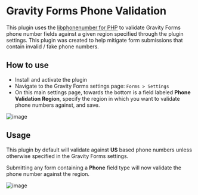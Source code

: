 # Gravity Forms Phone Validation #

This plugin uses the [libphonenumber for PHP](https://github.com/giggsey/libphonenumber-for-php) to validate Gravity Forms phone number fields against a given region specified through the plugin settings. This plugin was created to help mitigate form submissions that contain invalid / fake phone numbers.

## How to use

- Install and activate the plugin
- Navigate to the Gravity Forms settings page: `Forms > Settings`
- On this main settings page, towards the bottom is a field labeled **Phone Validation Region**, specify the region in which you want to validate phone numbers against, and save.

![image](https://github.com/user-attachments/assets/c95dd81f-5308-4e10-9ae5-0731d0ac6ac7)

## Usage

This plugin by default will validate against **US** based phone numbers unless otherwise specified in the Gravity Forms settings.

Submitting any form containing a **Phone** field type will now validate the phone number against the region.

![image](https://github.com/user-attachments/assets/8daaa25c-ad41-4ec2-9825-5adcf8c3a5d3)
